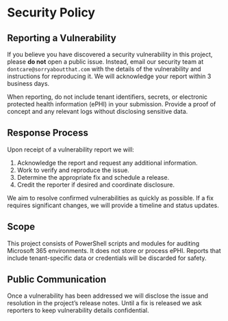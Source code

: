 # Security Policy

## Reporting a Vulnerability

If you believe you have discovered a security vulnerability in this project, please **do not** open a public issue. Instead, email our security team at `dontcare@sorryaboutthat.com` with the details of the vulnerability and instructions for reproducing it. We will acknowledge your report within 3 business days.

When reporting, do not include tenant identifiers, secrets, or electronic protected health information (ePHI) in your submission. Provide a proof of concept and any relevant logs without disclosing sensitive data.

## Response Process

Upon receipt of a vulnerability report we will:

1. Acknowledge the report and request any additional information.
2. Work to verify and reproduce the issue.
3. Determine the appropriate fix and schedule a release.
4. Credit the reporter if desired and coordinate disclosure.

We aim to resolve confirmed vulnerabilities as quickly as possible. If a fix requires significant changes, we will provide a timeline and status updates.

## Scope

This project consists of PowerShell scripts and modules for auditing Microsoft 365 environments. It does not store or process ePHI. Reports that include tenant-specific data or credentials will be discarded for safety.

## Public Communication

Once a vulnerability has been addressed we will disclose the issue and resolution in the project’s release notes. Until a fix is released we ask reporters to keep vulnerability details confidential.
